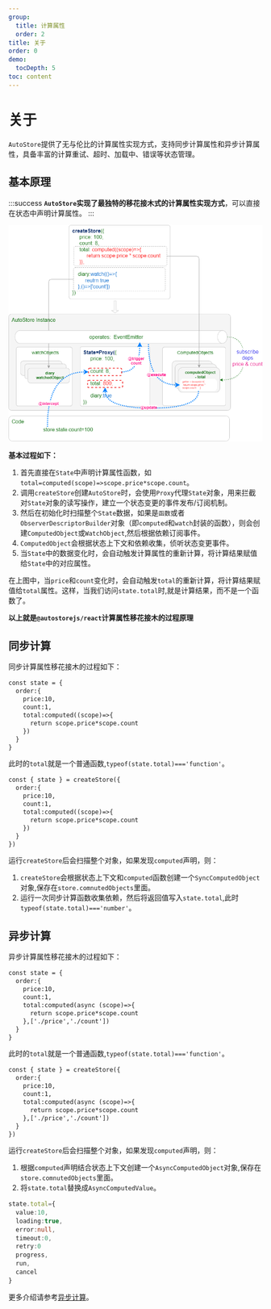 ```yaml
---
group:
  title: 计算属性
  order: 2
title: 关于
order: 0  
demo:
  tocDepth: 5
toc: content
---
```


# 关于

`AutoStore`提供了无与伦比的计算属性实现方式，支持同步计算属性和异步计算属性，具备丰富的计算重试、超时、加载中、错误等状态管理。

## 基本原理

:::success
**`AutoStore`实现了最独特的移花接木式的计算属性实现方式**，可以直接在状态中声明计算属性。
:::

![](./store.drawio.png)

**基本过程如下：**

1. 首先直接在`State`中声明计算属性函数，如`total=computed(scope)=>scope.price*scope.count`。
2. 调用`createStore`创建`AutoStore`时，会使用`Proxy`代理`State`对象，用来拦截对`State`对象的读写操作，建立一个状态变更的事件发布/订阅机制。
3. 然后在初始化时扫描整个`State`数据，如果是`函数`或者`ObserverDescriptorBuilder`对象（即`computed`和`watch`封装的函数），则会创建`ComputedObject`或`WatchObject`,然后根据依赖订阅事件。
3. `ComputedObject`会根据状态上下文和依赖收集，侦听状态变更事件。
3. 当`State`中的数据变化时，会自动触发计算属性的重新计算，将计算结果赋值给`State`中的对应属性。

在上图中，当`price`和`count`变化时，会自动触发`total`的重新计算，将计算结果赋值给`total`属性。这样，当我们访问`state.total`时,就是计算结果，而不是一个函数了。

**以上就是`@autostorejs/react`计算属性移花接木的过程原理**


## 同步计算

同步计算属性移花接木的过程如下：

```tsx | pure  
const state = {
  order:{
    price:10,
    count:1,
    total:computed((scope)=>{
      return scope.price*scope.count
    })
  }
}
```

此时的`total`就是一个普通函数,`typeof(state.total)==='function'`。

```tsx | pure  
const { state } = createStore({
  order:{
    price:10,
    count:1,
    total:computed((scope)=>{
      return scope.price*scope.count
    })
  }
})
```
运行`createStore`后会扫描整个对象，如果发现`computed`声明，则：

1. `createStore`会根据状态上下文和`computed`函数创建一个`SyncComputedObject`对象,保存在`store.comnutedObjects`里面。
2. 运行一次同步计算函数收集依赖，然后将返回值写入`state.total`,此时`typeof(state.total)==='number'`。

## 异步计算

异步计算属性移花接木的过程如下：

```tsx | pure  
const state = {
  order:{
    price:10,
    count:1,
    total:computed(async (scope)=>{
      return scope.price*scope.count
    },['./price','./count'])
  }
}
```

此时的`total`就是一个普通函数,`typeof(state.total)==='function'`。

```tsx | pure  
const { state } = createStore({
  order:{
    price:10,
    count:1,
    total:computed(async (scope)=>{
      return scope.price*scope.count
    },['./price','./count'])
  }
})
```

运行`createStore`后会扫描整个对象，如果发现`computed`声明，则：


1. 根据`computed`声明结合状态上下文创建一个`AsyncComputedObject`对象,保存在`store.comnutedObjects`里面。
2. 将`state.total`替换成`AsyncComputedValue`。

```ts | pure
state.total={
  value:10,
  loading:true,
  error:null,
  timeout:0,
  retry:0
  progress,
  run,
  cancel  
}
```

更多介绍请参考[异步计算](./computed-async)。
